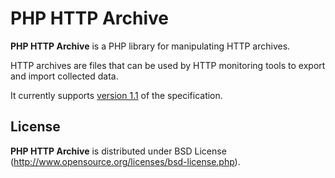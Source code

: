 PHP HTTP Archive
================

**PHP HTTP Archive** is a PHP library for manipulating HTTP archives.

HTTP archives are files that can be used by HTTP monitoring tools to export and
import collected data.

It currently supports [version 1.1](http://groups.google.com/group/http-archive-specification/web/har-1-1-spec?hl=en&pli=1)
of the specification.

License
-------

**PHP HTTP Archive** is distributed under BSD License
(http://www.opensource.org/licenses/bsd-license.php).

